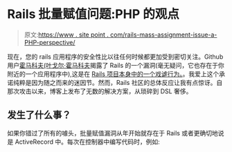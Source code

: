 # Rails 批量赋值问题:PHP 的观点

> 原文:[https://www . site point . com/rails-mass-assignment-issue-a-PHP-perspective/](https://www.sitepoint.com/rails-mass-assignment-issue-a-php-perspective/)

现在，您的 rails 应用程序的安全性比以往任何时候都更加受到密切关注。Github 用户[霍马科夫(叶戈尔·霍马科夫](https://github.com/homakov)揭露了 Rails 的一个漏洞(毫无疑问，它也存在于你附近的一个应用程序中),这是在 [Rails 项目本身中的一个戏谑行为。](https://github.com/rails/rails/commit/b83965785db1eec019edf1fc272b1aa393e6dc57)。我爱上这个承诺纯粹是因为随之而来的迷因节。然而，Rails 社区的总体反应让我有点惊讶。自那次攻击以来，博客上发布了无数的解决方案，从琐碎到 DSL 奢侈。

## 发生了什么事？

如果你错过了所有的噱头，批量赋值漏洞从年开始就存在于 Rails 或者更确切地说是 ActiveRecord 中。每次在控制器中编写代码时，例如: